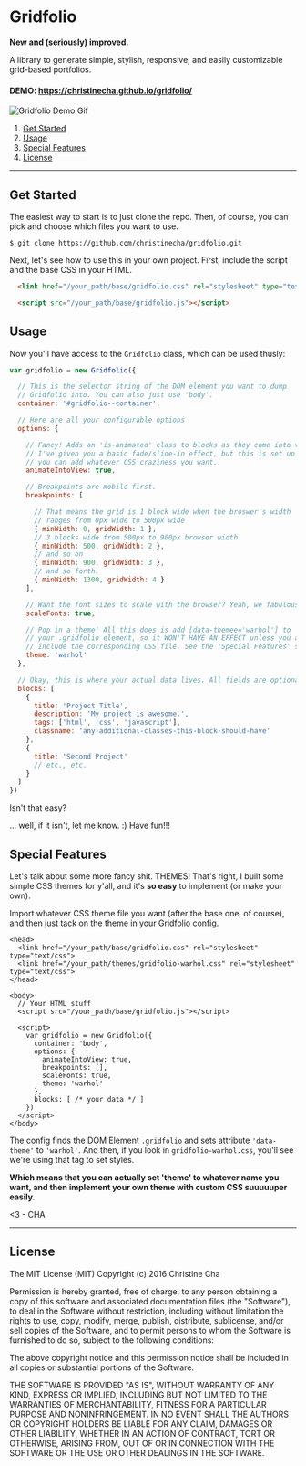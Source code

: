 Gridfolio
=====
**New and (seriously) improved.**

A library to generate simple, stylish, responsive, and easily customizable grid-based portfolios.

#### DEMO: https://christinecha.github.io/gridfolio/
![Gridfolio Demo Gif](https://christinecha.github.io/gridfolio/assets/demo.gif "Gridfolio Demo Gif")


1. [Get Started](#get-started)
2. [Usage](#usage)
3. [Special Features](#special-features)
4. [License](#license)




----

## Get Started

The easiest way to start is to just clone the repo. Then, of course, you can pick and choose which files you want to use.
```
$ git clone https://github.com/christinecha/gridfolio.git
```

Next, let's see how to use this in your own project. First, include the script and the base CSS in your HTML.

````html
  <link href="/your_path/base/gridfolio.css" rel="stylesheet" type="text/css">
````
````html
  <script src="/your_path/base/gridfolio.js"></script>
````

## Usage

Now you'll have access to the `Gridfolio` class, which can be used thusly:

````js
var gridfolio = new Gridfolio({

  // This is the selector string of the DOM element you want to dump
  // Gridfolio into. You can also just use 'body'.
  container: '#gridfolio--container',

  // Here are all your configurable options
  options: {

    // Fancy! Adds an 'is-animated' class to blocks as they come into view.
    // I've given you a basic fade/slide-in effect, but this is set up so
    // you can add whatever CSS craziness you want.
    animateIntoView: true,

    // Breakpoints are mobile first.
    breakpoints: [

      // That means the grid is 1 block wide when the broswer's width
      // ranges from 0px wide to 500px wide
      { minWidth: 0, gridWidth: 1 },
      // 3 blocks wide from 500px to 900px browser width
      { minWidth: 500, gridWidth: 2 },
      // and so on
      { minWidth: 900, gridWidth: 3 },
      // and so forth.
      { minWidth: 1300, gridWidth: 4 }
    ],

    // Want the font sizes to scale with the browser? Yeah, we fabulous.
    scaleFonts: true,

    // Pop in a theme! All this does is add [data-themee='warhol'] to
    // your .gridfolio element, so it WON'T HAVE AN EFFECT unless you also
    // include the corresponding CSS file. See the 'Special Features' section.
    theme: 'warhol'
  },

  // Okay, this is where your actual data lives. All fields are optional.
  blocks: [
    {
      title: 'Project Title',
      description: 'My project is awesome.',
      tags: ['html', 'css', 'javascript'],
      classname: 'any-additional-classes-this-block-should-have'
    },
    {
      title: 'Second Project'
      // etc., etc.
    }
  ]
})
````

Isn't that easy?

... well, if it isn't, let me know. :) Have fun!!!


## Special Features

Let's talk about some more fancy shit. THEMES! That's right, I built some simple CSS themes for y'all, and it's **so easy** to implement (or make your own).


Import whatever CSS theme file you want (after the base one, of course), and then just tack on the theme in your Gridfolio config.
````
<head>
  <link href="/your_path/base/gridfolio.css" rel="stylesheet" type="text/css">
  <link href="/your_path/themes/gridfolio-warhol.css" rel="stylesheet" type="text/css">
</head>

<body>
  // Your HTML stuff
  <script src="/your_path/base/gridfolio.js"></script>

  <script>
    var gridfolio = new Gridfolio({
      container: 'body',
      options: {
        animateIntoView: true,
        breakpoints: [],
        scaleFonts: true,
        theme: 'warhol'
      },
      blocks: [ /* your data */ ]
    })
  </script>
</body>
````

The config finds the DOM Element `.gridfolio` and sets attribute `'data-theme'` to `'warhol'`. And then, if you look in `gridfolio-warhol.css`, you'll see we're using that tag to set styles.

**Which means that you can actually set 'theme' to whatever name you want, and then implement your own theme with custom CSS suuuuuper easily.**

<3 - CHA

----

## License

The MIT License (MIT) Copyright (c) 2016 Christine Cha

Permission is hereby granted, free of charge, to any person obtaining a copy of this software and associated documentation files (the "Software"), to deal in the Software without restriction, including without limitation the rights to use, copy, modify, merge, publish, distribute, sublicense, and/or sell copies of the Software, and to permit persons to whom the Software is furnished to do so, subject to the following conditions:

The above copyright notice and this permission notice shall be included in all copies or substantial portions of the Software.

THE SOFTWARE IS PROVIDED "AS IS", WITHOUT WARRANTY OF ANY KIND, EXPRESS OR IMPLIED, INCLUDING BUT NOT LIMITED TO THE WARRANTIES OF MERCHANTABILITY, FITNESS FOR A PARTICULAR PURPOSE AND NONINFRINGEMENT. IN NO EVENT SHALL THE AUTHORS OR COPYRIGHT HOLDERS BE LIABLE FOR ANY CLAIM, DAMAGES OR OTHER LIABILITY, WHETHER IN AN ACTION OF CONTRACT, TORT OR OTHERWISE, ARISING FROM, OUT OF OR IN CONNECTION WITH THE SOFTWARE OR THE USE OR OTHER DEALINGS IN THE SOFTWARE.
